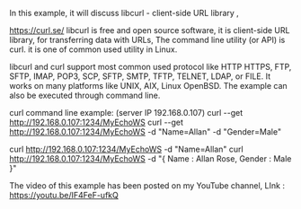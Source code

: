 In this example, it will discuss libcurl - client-side URL library , 

https://curl.se/
libcurl is free and open source software, it is client-side URL library, for transferring data with URLs, The command line utility (or API) is curl. it is one of common used utility in Linux.

libcurl and curl support most common used protocol like HTTP HTTPS, FTP, SFTP, IMAP, POP3, SCP, SFTP, SMTP, TFTP, TELNET, LDAP, or FILE.
It works on many platforms like UNIX, AIX, Linux OpenBSD. 
The example can also be executed through command line.

curl command line example: (server IP 192.168.0.107)
curl --get http://192.168.0.107:1234/MyEchoWS
curl --get http://192.168.0.107:1234/MyEchoWS -d "Name=Allan" -d "Gender=Male"

curl http://192.168.0.107:1234/MyEchoWS -d "Name=Allan"
curl http://192.168.0.107:1234/MyEchoWS -d "{ Name : Allan Rose, Gender : Male }"

The video of this example has been posted on my YouTube channel, LInk : https://youtu.be/IF4FeF-ufkQ

